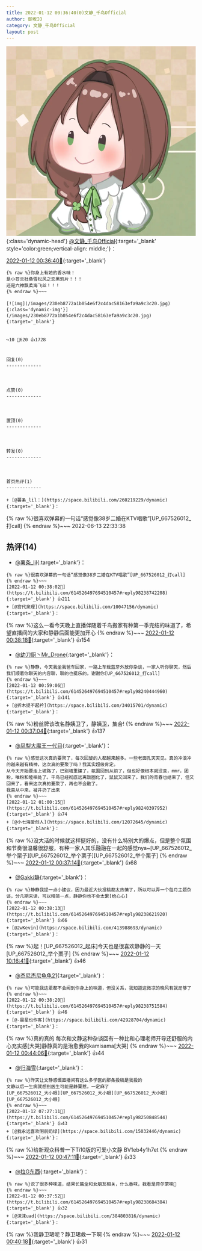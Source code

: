 ```yaml
---
title: 2022-01-12 00:36:40(0)文静_千鸟Official
author: 御坂IO
category: 文静_千鸟Official
layout: post
---
```


![img](/images/ac7482ed1b9a7f203dc68c0c4a77c488a27b108a.jpg){:class='dynamic-head'}
[@文静_千鸟Official](https://space.bilibili.com/667526012/dynamic){:target='_blank' style='color:green;vertical-align: middle;'}：

[2022-01-12 00:36:40🔗](https://t.bilibili.com/614526497694510457){:target='_blank'}

~~~
{% raw %}你身上有她的香水味！
是小苍兰杜桑雪松风之恋黑鸦片！！！
还是六神飘柔海飞丝！！！
{% endraw %}~~~

[![img](/images/230eb8772a1b054e6f2c4dac58163efa9a9c3c20.jpg){:class='dynamic-img'}](/images/230eb8772a1b054e6f2c4dac58163efa9a9c3c20.jpg){:target='_blank'}


↪️10 💬620 👍1728


回复(0)
-------------



点赞(0)
-------------



置顶(0)
-------------



转发(0)
-------------



首页热评(1)
-------------

+ [@薯条_lil：](https://space.bilibili.com/260219229/dynamic){:target='_blank'}：
~~~
{% raw %}很喜欢弹幕的一句话“感觉像38岁二婚在KTV唱歌”[UP_667526012_打call]
{% endraw %}~~~
2022-06-13 22:33:38


热评(14)
-------------

+ [@薯条_lil](https://space.bilibili.com/260219229/dynamic){:target='_blank'}：
~~~
{% raw %}很喜欢弹幕的一句话“感觉像38岁二婚在KTV唱歌”[UP_667526012_打call]
{% endraw %}~~~
[2022-01-12 00:38:02🔗](https://t.bilibili.com/614526497694510457#reply98238742208){:target='_blank'} 👍211
+ [@宫代泉理](https://space.bilibili.com/10047156/dynamic){:target='_blank'}：
~~~
{% raw %}这么一看今天晚上直播伴随着千鸟搬家有种第一季完结的味道了，希望直播间的大家和静静后面能更加开心
{% endraw %}~~~
[2022-01-12 00:38:18🔗](https://t.bilibili.com/614526497694510457#reply98238624048){:target='_blank'} 👍154
+ [@幼刀厨丶Mr_Drone](https://space.bilibili.com/10159341/dynamic){:target='_blank'}：
~~~
{% raw %}静静，今天我坐我爸车回家，一路上车载蓝牙外放你杂谈，一家人听你聊天，然后我们顺着你聊天的内容聊，聊的也挺乐的，谢谢你[UP_667526012_打call]
{% endraw %}~~~
[2022-01-12 00:59:06🔗](https://t.bilibili.com/614526497694510457#reply98240444960){:target='_blank'} 👍141
+ [@折木提不起衿](https://space.bilibili.com/34015701/dynamic){:target='_blank'}：
~~~
{% raw %}粉丝牌该改名静姨卫了，静姨卫，集合!
{% endraw %}~~~
[2022-01-12 00:37:04🔗](https://t.bilibili.com/614526497694510457#reply98238589056){:target='_blank'} 👍137
+ [@凤梨大魔王一代目](https://space.bilibili.com/3096566/dynamic){:target='_blank'}：
~~~
{% raw %}感觉这次真的要聚了，每次回旋的人都越来越多。一些老面孔天天见。真的冲浪冲的越来越有精神，这次真的要聚了吗？我其实超级肯定。
从今天开始要走上坡路了，巴别塔重建了，氛围回到从前了，但也好像根本就没变，mmr，团粉，唯粉和睦相处了。千鸟已经彻底远离饭圈化了，鼠鼠又回来了。我们的青春也结束了，但又回来了，看来这次真的要聚了，再也不会散了。
我喜从中来，被井扔了出来
{% endraw %}~~~
[2022-01-12 01:00:15🔗](https://t.bilibili.com/614526497694510457#reply98240397952){:target='_blank'} 👍74
+ [@小七海爱创人](https://space.bilibili.com/12072645/dynamic){:target='_blank'}：
~~~
{% raw %}没大活的时候就这样挺好的，没有什么特别大的爆点，但是整个氛围和节奏很温馨很舒服，有种一家人其乐融融在一起的感觉nya~[UP_667526012_举个栗子][UP_667526012_举个栗子][UP_667526012_举个栗子]
{% endraw %}~~~
[2022-01-12 00:37:14🔗](https://t.bilibili.com/614526497694510457#reply98238558032){:target='_blank'} 👍68
+ [@Gakki静](https://space.bilibili.com/7478699/dynamic){:target='_blank'}：
~~~
{% raw %}静静我提一点小建议，因为最近大伙投稿都太热情了，所以可以弄一个每月主题杂谈，分几期来读，可以精简一点，静静你也不会太累[给心心]
{% endraw %}~~~
[2022-01-12 00:38:13🔗](https://t.bilibili.com/614526497694510457#reply98238621920){:target='_blank'} 👍66
+ [@2wKevin](https://space.bilibili.com/413988693/dynamic){:target='_blank'}：
~~~
{% raw %}起！[UP_667526012_起床]今天也是很喜欢静静的一天[UP_667526012_举个栗子]
{% endraw %}~~~
[2022-01-12 10:16:41🔗](https://t.bilibili.com/614526497694510457#reply98259897840){:target='_blank'} 👍46
+ [@杰尼杰尼龟龟21](https://space.bilibili.com/14409162/dynamic){:target='_blank'}：
~~~
{% raw %}可能我这辈都不会闻到你身上的味道，但没关系，我知道这微凉的晚风有就足够了
{% endraw %}~~~
[2022-01-12 00:38:20🔗](https://t.bilibili.com/614526497694510457#reply98238751584){:target='_blank'} 👍46
+ [@-晨星也作客](https://space.bilibili.com/42928704/dynamic){:target='_blank'}：
~~~
{% raw %}真的真的 每次和文静这种杂谈回有一种比和心理老师开导还舒服的内心充实感[大哭]静静真的是治愈我的kamisama[大哭]
{% endraw %}~~~
[2022-01-12 00:44:06🔗](https://t.bilibili.com/614526497694510457#reply98239238640){:target='_blank'} 👍44
+ [@归海雪](https://space.bilibili.com/3160153/dynamic){:target='_blank'}：
~~~
{% raw %}昨天让文静感慨直播间有这么多学医的那条投稿是我投的
文静以后一生病就想到医生可能是静栗惹，一定麻了
[UP_667526012_大小眼][UP_667526012_大小眼][UP_667526012_大小眼][UP_667526012_大小眼]
{% endraw %}~~~
[2022-01-12 07:27:11🔗](https://t.bilibili.com/614526497694510457#reply98250848544){:target='_blank'} 👍43
+ [@我永远喜欢明前奶绿](https://space.bilibili.com/15032446/dynamic){:target='_blank'}：
~~~
{% raw %}给新观众科普一下Ti10版的可爱小文静
BV1eb4y1h7et
{% endraw %}~~~
[2022-01-12 00:47:11🔗](https://t.bilibili.com/614526497694510457#reply98239485584){:target='_blank'} 👍33
+ [@拉G东西](https://space.bilibili.com/6795231/dynamic){:target='_blank'}：
~~~
{% raw %}说了很多种味道，结果长篇全和女朋友相关，什么香味，我看是荷尔蒙味🤕
{% endraw %}~~~
[2022-01-12 00:37:52🔗](https://t.bilibili.com/614526497694510457#reply98238684384){:target='_blank'} 👍32
+ [@沫沫uad](https://space.bilibili.com/384803816/dynamic){:target='_blank'}：
~~~
{% raw %}我静卫珺呢？静卫珺救一下啊
{% endraw %}~~~
[2022-01-12 00:40:18🔗](https://t.bilibili.com/614526497694510457#reply98238969264){:target='_blank'} 👍31


